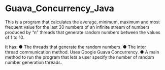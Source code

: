 # Guava_Concurrency_Java
This is a program that calculates the average, minimum, maximum and most
frequent value for the last 30 numbers of an infinite stream of numbers produced by “n”
threads that generate random numbers between the values of 1 to 10.

It has: 
● The threads that generate the random numbers.
● The inter thread communication method. Uses Google Guava
Concurrency.
● A main method to run the program that lets a user specify the number of random
number generation threads.
